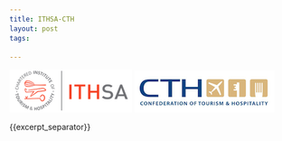 ```yaml
---
title: ITHSA-CTH
layout: post
tags:

---
```

![](/img/acc/ithsa-logo.png "")
![](/img/acc/cth-logo.png "")

{{excerpt_separator}}
